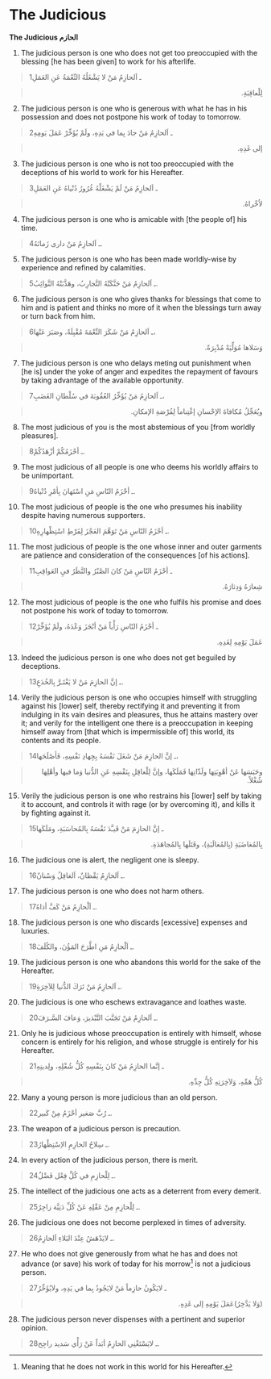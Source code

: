 The Judicious
=============

**The Judicious الحازم**

1. The judicious person is one who does not get too preoccupied with the
blessing [he has been given] to work for his afterlife.

> 1ـ اَلحازِمُ مَنْ لا يَشْغَلُهُ النِّعْمَةُ عَنِ العَمَلِ
<blockquote dir="rtl">
  <p>
لِلْعاقِبَةِ.
  </p>
</blockquote>

2. The judicious person is one who is generous with what he has in his
possession and does not postpone his work of today to tomorrow.

> 2ـ اَلحازِمُ مَنْ جادَ بِما في يَدِهِ، ولَمْ يُؤَخِّرْ عَمَلَ يَومِهِ
<blockquote dir="rtl">
  <p>
إلى غَدِهِ.
  </p>
</blockquote>

3. The judicious person is one who is not too preoccupied with the
deceptions of his world to work for his Hereafter.

> 3ـ اَلحازِمُ مَنْ لَمْ يَشْغَلْهُ غُرُورُ دُنْياهُ عَنِ العَمَلِ
<blockquote dir="rtl">
  <p>
لاُخْراهُ.
  </p>
</blockquote>

4. The judicious person is one who is amicable with [the people of] his
time.

> 4ـ اَلحازِمُ مَنْ دارى زَمانَهُ.

5. The judicious person is one who has been made worldly-wise by
experience and refined by calamities.

> 5ـ اَلحازِمُ مَنْ حَنَّكَتْهُ التَّجارِبُ، وهَذَّبَتْهُ النَّوائِبُ.

6. The judicious person is one who gives thanks for blessings that come
to him and is patient and thinks no more of it when the blessings turn
away or turn back from him.

> 6ـ اَلحازِمُ مَنْ شَكَرَ النِّعْمَةَ مُقْبِلَةً، وصَبَرَ عَنْها،
<blockquote dir="rtl">
  <p>
وَسَلاها مُوَلِّيَةً مُدْبِرَةً.
  </p>
</blockquote>

7. The judicious person is one who delays meting out punishment when [he
is] under the yoke of anger and expedites the repayment of favours by
taking advantage of the available opportunity.

> 7ـ اَلحازِمُ مَنْ يُؤَخِّرُ العُقُوبَةَ في سُلْطانِ الغَضَبِ،
<blockquote dir="rtl">
  <p>
ويُعَجِّلُ مُكافاةَ الإحْسانِ إغْتِناماً لِفُرْصَةِ الإمكانِ.
  </p>
</blockquote>

8. The most judicious of you is the most abstemious of you [from worldly
pleasures].

> 8ـ أحْزَمُكُمْ أزْهَدُكُمْ.

9. The most judicious of all people is one who deems his worldly affairs
to be unimportant.

> 9ـ أحْزَمُ النّاسِ مَنِ اسْتَهانَ بِأمْرِ دُنْياهُ.

10. The most judicious of people is the one who presumes his inability
despite having numerous supporters.

> 10ـ أحْزَمُ النّاسِ مَنْ تَوَهَّمَ العَجْزَ لِفَرْطِ اسْتِظْهارِهِ.

11. The most judicious of people is the one whose inner and outer
garments are patience and consideration of the consequences [of his
actions].

> 11ـ أحْزَمُ النّاسِ مَنْ كانَ الصَّبْرُ والنَّظَرُ فيِ العَواقِبِ
<blockquote dir="rtl">
  <p>
شِعارَهُ وَدِثارَهُ.
  </p>
</blockquote>

12. The most judicious of people is the one who fulfils his promise and
does not postpone his work of today to tomorrow.

> 12ـ أحْزَمُ النّاسِ رَأْياً مَنْ أنْجَزَ وَعْدَهُ، ولَمْ يُؤَخِّرْ
<blockquote dir="rtl">
  <p>
عَمَلَ يَوْمِهِ لِغَدِهِ.
  </p>
</blockquote>

13. Indeed the judicious person is one who does not get beguiled by
deceptions.

> 13ـ إنَّ الحازِمَ مَنْ لا يَغْتَـرَّ بِالخُدَعِ.

14. Verily the judicious person is one who occupies himself with
struggling against his [lower] self, thereby rectifying it and
preventing it from indulging in its vain desires and pleasures, thus he
attains mastery over it; and verily for the intelligent one there is a
preoccupation in keeping himself away from [that which is impermissible
of] this world, its contents and its people.

> 14ـ إنَّ الحازِمَ مَنْ شَغَلَ نَفْسَهُ بِجِهادِ نَفْسِهِ، فَأصْلَحَها،
<blockquote dir="rtl">
  <p>
وحَبَسَها عَنْ أهْوِيَتِها ولَذّاتِها فَمَلَكَها، وإنَّ لِلْعاقِلِ
بِنَفْسِهِ عَنِ الدُّنيا وَما فيها وأهْلِها شُغْلاً.
  </p>
</blockquote>

15. Verily the judicious person is one who restrains his [lower] self by
taking it to account, and controls it with rage (or by overcoming it),
and kills it by fighting against it.

> 15ـ إنَّ الحازِمَ مَنْ قَيـَّدَ نَفْسَهُ بِالمُحاسَبَةِ، ومَلَكَها
<blockquote dir="rtl">
  <p>
بِالمُغاضَبَةِ (بِالمُغالَبَةِ)، وقَتَلَها بِالمُجاهَدَةِ.
  </p>
</blockquote>

16. The judicious one is alert, the negligent one is sleepy.

> 16ـ اَلحازِمُ يَقْظانٌ، اَلغافِلُ وَسْنانٌ.

17. The judicious person is one who does not harm others.

> 17ـ اَلْحازِمُ مَنْ كَفَّ أذاهُ.

18. The judicious person is one who discards [excessive] expenses and
luxuries.

> 18ـ اَلْحازِمُ مَنِ اطَّرَحَ المَؤُنَ، والكُلَفَ.

19. The judicious person is one who abandons this world for the sake of
the Hereafter.

> 19ـ اَلحازِمُ مَنْ تَرَكَ الدُّنيا لِلآخِرَةِ.

20. The judicious is one who eschews extravagance and loathes waste.

> 20ـ اَلحازِمُ مَنْ تَجَنَّبَ التَّبْذيرَ، وَعافَ السَّـرَفَ.

21. Only he is judicious whose preoccupation is entirely with himself,
whose concern is entirely for his religion, and whose struggle is
entirely for his Hereafter.

> 21ـ إنَّما الحازِمُ مَنْ كانَ بِنَفْسِهِ كُلُّ شُغْلِهِ، ولِدينِهِ
<blockquote dir="rtl">
  <p>
كُلُّ هَمِّهِ، وَلآخِرَتِهِ كُلُّ جِدِّهِ.
  </p>
</blockquote>

22. Many a young person is more judicious than an old person.

> 22ـ رُبَّ صَغير أحْزَمُ مِنْ كَبير.

23. The weapon of a judicious person is precaution.

> 23ـ سِلاحُ الحازِمِ الاِسْتِظْهارُ.

24. In every action of the judicious person, there is merit.

> 24ـ لِلْحازِمِ في كُلِّ فِعْل فَضْلٌ.

25. The intellect of the judicious one acts as a deterrent from every
demerit.

> 25ـ لِلْحازِمِ مِنْ عَقْلِهِ عَنْ كُلِّ دَنِيَّة زاجِرٌ.

26. The judicious one does not become perplexed in times of adversity.

> 26ـ لايَدْهَشُ عِنْدَ البَلاءِ اَلحازِمُ.

27. He who does not give generously from what he has and does not
advance (or save) his work of today for his morrow[^1] is not a
judicious person.

> 27ـ لايَكُونُ حازِماً مَنْ لايَجُودُ بِما في يَدِهِ، ولايُؤَخِّرُ
<blockquote dir="rtl">
  <p>
(وَلا يَدَّخِرُ)عَمَلَ يَوْمِهِ إلى غَدِهِ.
  </p>
</blockquote>

28. The judicious person never dispenses with a pertinent and superior
opinion.

> 28ـ لايَسْتَغْنِي الحازِمُ أبَداً عَنْ رَأْي سَديد راجِح.

[^1]: Meaning that he does not work in this world for his Hereafter.


